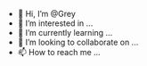 - 👋 Hi, I’m @Grey
- 👀 I’m interested in ...
- 🌱 I’m currently learning ...
- 💞️ I’m looking to collaborate on ...
- 📫 How to reach me ...

<!---
Grey is a ✨ special ✨ repository because its `README.md` (this file) appears on your GitHub profile.
You can click the Preview link to take a look at your changes.
--->
